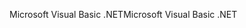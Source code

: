 <span data-ttu-id="76b3e-101">Microsoft Visual Basic .NET</span><span class="sxs-lookup"><span data-stu-id="76b3e-101">Microsoft Visual Basic .NET</span></span>